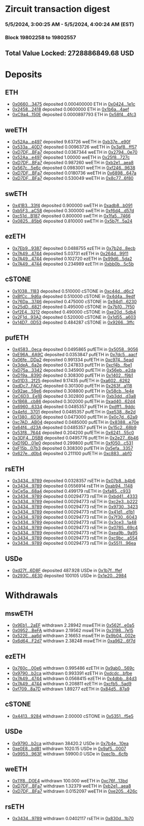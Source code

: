 # Zircuit transaction digest
### 5/5/2024, 3:00:25 AM - 5/5/2024, 4:00:24 AM (EST)
### Block 19802258 to 19802557

## Total Value Locked: 2728886849.68 USD

# Deposits
## ETH
- [0x0660...3475](https://etherscan.io/address/0x06608c3433f3DFdEc88a4F60aEfA6665FDfC3475) deposited 0.000400000 ETH in [0x0424...1e1c](https://etherscan.io/tx/0x06608c3433f3DFdEc88a4F60aEfA6665FDfC3475)
- [0x2458...2418](https://etherscan.io/address/0x24587AD82F8ed33a60069b893a0851DfFE592418) deposited 0.0600000 ETH in [0x1b6a...4aef](https://etherscan.io/tx/0x24587AD82F8ed33a60069b893a0851DfFE592418)
- [0xC9a4...150E](https://etherscan.io/address/0xC9a4137342851B2363ad0aEf78655d341774150E) deposited 0.0000897793 ETH in [0x58f4...4fc3](https://etherscan.io/tx/0xC9a4137342851B2363ad0aEf78655d341774150E)
## weETH
- [0x52Aa...e497](https://etherscan.io/address/0x52Aa899454998Be5b000Ad077a46Bbe360F4e497) deposited 9.63726 weETH in [0xb37e...e90f](https://etherscan.io/tx/0x52Aa899454998Be5b000Ad077a46Bbe360F4e497)
- [0x533a...40D7](https://etherscan.io/address/0x533aefFFE2E52730030683D9B540594c430c40D7) deposited 0.00963726 weETH in [0x3af8...ff57](https://etherscan.io/tx/0x533aefFFE2E52730030683D9B540594c430c40D7)
- [0xD7DF...BFa7](https://etherscan.io/address/0xD7DF7E085214743530afF339aFC420c7c720BFa7) deposited 0.0367344 weETH in [0x2794...0e70](https://etherscan.io/tx/0xD7DF7E085214743530afF339aFC420c7c720BFa7)
- [0x52Aa...e497](https://etherscan.io/address/0x52Aa899454998Be5b000Ad077a46Bbe360F4e497) deposited 1.00000 weETH in [0x25f8...727c](https://etherscan.io/tx/0x52Aa899454998Be5b000Ad077a46Bbe360F4e497)
- [0xD7DF...BFa7](https://etherscan.io/address/0xD7DF7E085214743530afF339aFC420c7c720BFa7) deposited 0.987260 weETH in [0xb2e1...aea8](https://etherscan.io/tx/0xD7DF7E085214743530afF339aFC420c7c720BFa7)
- [0x567c...5e6c](https://etherscan.io/address/0x567ca7D005fd884eB1d89c2dbBA1c4e06abd5e6c) deposited 0.0983001 weETH in [0xf246...9638](https://etherscan.io/tx/0x567ca7D005fd884eB1d89c2dbBA1c4e06abd5e6c)
- [0xD7DF...BFa7](https://etherscan.io/address/0xD7DF7E085214743530afF339aFC420c7c720BFa7) deposited 0.0180736 weETH in [0x6898...647a](https://etherscan.io/tx/0xD7DF7E085214743530afF339aFC420c7c720BFa7)
- [0xD7DF...BFa7](https://etherscan.io/address/0xD7DF7E085214743530afF339aFC420c7c720BFa7) deposited 0.530049 weETH in [0x8c77...6f80](https://etherscan.io/tx/0xD7DF7E085214743530afF339aFC420c7c720BFa7)
## swETH
- [0x41B3...33f4](https://etherscan.io/address/0x41B36804aFb0D142CB8a4548137acc5f4F3733f4) deposited 0.900000 swETH in [0xadb8...b091](https://etherscan.io/tx/0x41B36804aFb0D142CB8a4548137acc5f4F3733f4)
- [0xb5F3...aC58](https://etherscan.io/address/0xb5F377dc050ee79dF3742041e6ABe6D73CaaaC58) deposited 0.300000 swETH in [0xf6d4...d57d](https://etherscan.io/tx/0xb5F377dc050ee79dF3742041e6ABe6D73CaaaC58)
- [0xc51d...B187](https://etherscan.io/address/0xc51dCD877B39646F3396350886a154eA6666B187) deposited 0.800000 swETH in [0x1fa5...7466](https://etherscan.io/tx/0xc51dCD877B39646F3396350886a154eA6666B187)
- [0x0825...85b6](https://etherscan.io/address/0x08254df623823111C7d2640a74E87c36822785b6) deposited 0.810000 swETH in [0x5b7f...5a24](https://etherscan.io/tx/0x08254df623823111C7d2640a74E87c36822785b6)
## ezETH
- [0x7Eb9...9387](https://etherscan.io/address/0x7Eb99134b9333FC124eC1F61c3B700802f619387) deposited 0.0488755 ezETH in [0x7b2d...8ecb](https://etherscan.io/tx/0x7Eb99134b9333FC124eC1F61c3B700802f619387)
- [0x7A49...4744](https://etherscan.io/address/0x7A493Be5c2ce014cD049Bf178a1ac0Db1B434744) deposited 5.03731 ezETH in [0x264d...9911](https://etherscan.io/tx/0x7A493Be5c2ce014cD049Bf178a1ac0Db1B434744)
- [0x7A49...4744](https://etherscan.io/address/0x7A493Be5c2ce014cD049Bf178a1ac0Db1B434744) deposited 0.102720 ezETH in [0x99d6...5da2](https://etherscan.io/tx/0x7A493Be5c2ce014cD049Bf178a1ac0Db1B434744)
- [0x7A49...4744](https://etherscan.io/address/0x7A493Be5c2ce014cD049Bf178a1ac0Db1B434744) deposited 0.234989 ezETH in [0xbb0b...5c5b](https://etherscan.io/tx/0x7A493Be5c2ce014cD049Bf178a1ac0Db1B434744)
## cSTONE
- [0x1038...1183](https://etherscan.io/address/0x10384b51d3fF22df568a475139B42D68E5251183) deposited 0.510000 cSTONE in [0xc44d...d6c2](https://etherscan.io/tx/0x10384b51d3fF22df568a475139B42D68E5251183)
- [0xBfCc...9d6a](https://etherscan.io/address/0xBfCc3Cb3D6a8bdAC3AE04D46973Fcdb87A0f9d6a) deposited 0.510000 cSTONE in [0x4d4a...9edf](https://etherscan.io/tx/0xBfCc3Cb3D6a8bdAC3AE04D46973Fcdb87A0f9d6a)
- [0x76Da...3746](https://etherscan.io/address/0x76Da5910ceBd2A6c237db60479b06A88f8dE3746) deposited 0.475000 cSTONE in [0x94d1...6230](https://etherscan.io/tx/0x76Da5910ceBd2A6c237db60479b06A88f8dE3746)
- [0x25dD...6821](https://etherscan.io/address/0x25dD6ab414a8A03EA8b2564Bd2F10Bd6E35f6821) deposited 0.495000 cSTONE in [0x7b10...7f50](https://etherscan.io/tx/0x25dD6ab414a8A03EA8b2564Bd2F10Bd6E35f6821)
- [0xf2E4...3212](https://etherscan.io/address/0xf2E4B575f4C5F545B0096B8F706131faDBD73212) deposited 0.490000 cSTONE in [0xe20d...5db4](https://etherscan.io/tx/0xf2E4B575f4C5F545B0096B8F706131faDBD73212)
- [0x2F1d...93A2](https://etherscan.io/address/0x2F1d2F3699f437da19a5C9C5F253F189E5Ec93A2) deposited 0.520000 cSTONE in [0x1d55...a603](https://etherscan.io/tx/0x2F1d2F3699f437da19a5C9C5F253F189E5Ec93A2)
- [0x14D7...0D53](https://etherscan.io/address/0x14D76e067f5DfBC543Ac5B4579912Ee1cA5c0D53) deposited 0.484287 cSTONE in [0x9266...3ffc](https://etherscan.io/tx/0x14D76e067f5DfBC543Ac5B4579912Ee1cA5c0D53)
## pufETH
- [0x4583...0eca](https://etherscan.io/address/0x4583522611d4B1CaFABc611b878CA9362Fe30eca) deposited 0.0495865 pufETH in [0x5058...9056](https://etherscan.io/tx/0x4583522611d4B1CaFABc611b878CA9362Fe30eca)
- [0xE96A...6A9C](https://etherscan.io/address/0xE96A2a3Dbb2329d319DCaF5D5d95ccE636996A9C) deposited 0.0353847 pufETH in [0x7dc5...aacf](https://etherscan.io/tx/0xE96A2a3Dbb2329d319DCaF5D5d95ccE636996A9C)
- [0x06fe...DDa2](https://etherscan.io/address/0x06feb57c5390879589cd62FD76c3D748018dDDa2) deposited 0.991334 pufETH in [0xc974...5ead](https://etherscan.io/tx/0x06feb57c5390879589cd62FD76c3D748018dDDa2)
- [0x3deA...6a2e](https://etherscan.io/address/0x3deA6c899a2dFE82d7B5D45CD91Eb8915A5A6a2e) deposited 0.247833 pufETH in [0xcf4b...fbe1](https://etherscan.io/tx/0x3deA6c899a2dFE82d7B5D45CD91Eb8915A5A6a2e)
- [0xD75a...3342](https://etherscan.io/address/0xD75a00A124E71D762Ea523d23D9fEA74baB13342) deposited 0.345900 pufETH in [0x56eb...e2da](https://etherscan.io/tx/0xD75a00A124E71D762Ea523d23D9fEA74baB13342)
- [0xD19a...8390](https://etherscan.io/address/0xD19aa03BC43d65A87A49120F75aCa9901e3A8390) deposited 0.308300 pufETH in [0x1402...f9b1](https://etherscan.io/tx/0xD19aa03BC43d65A87A49120F75aCa9901e3A8390)
- [0x01D3...2f25](https://etherscan.io/address/0x01D390745036735823382Ee5f5c8bB8A9AF12f25) deposited 9.17435 pufETH in [0xa602...6262](https://etherscan.io/tx/0x01D390745036735823382Ee5f5c8bB8A9AF12f25)
- [0xdDc7...FACC](https://etherscan.io/address/0xdDc7d2095E520fA88ddC332A90F2717302C4FACC) deposited 0.301300 pufETH in [0x263f...a118](https://etherscan.io/tx/0xdDc7d2095E520fA88ddC332A90F2717302C4FACC)
- [0x92ae...59e6](https://etherscan.io/address/0x92ae05BbC2535AA2ac00e54B2F1EE9E6946259e6) deposited 0.308800 pufETH in [0x58cb...1e4e](https://etherscan.io/tx/0x92ae05BbC2535AA2ac00e54B2F1EE9E6946259e6)
- [0xC6D3...Ee1B](https://etherscan.io/address/0xC6D39c5953A3BfE8d0691FB1C22127417F72Ee1B) deposited 0.302800 pufETH in [0xb3dd...d3a8](https://etherscan.io/tx/0xC6D39c5953A3BfE8d0691FB1C22127417F72Ee1B)
- [0x1B68...cb86](https://etherscan.io/address/0x1B680dcfCBA559dEeB28bdADDF0E79b63628cb86) deposited 0.302000 pufETH in [0xad40...62d4](https://etherscan.io/tx/0x1B680dcfCBA559dEeB28bdADDF0E79b63628cb86)
- [0x6960...6334](https://etherscan.io/address/0x6960f8796ade89d807ca5633740339ddf7B46334) deposited 0.0485357 pufETH in [0xdff1...9ddc](https://etherscan.io/tx/0x6960f8796ade89d807ca5633740339ddf7B46334)
- [0x4efd...3701](https://etherscan.io/address/0x4efd4dD8Dcf29d0516DDf3710011404b2D323701) deposited 0.0485357 pufETH in [0xe538...8e2d](https://etherscan.io/tx/0x4efd4dD8Dcf29d0516DDf3710011404b2D323701)
- [0x1380...6D36](https://etherscan.io/address/0x13800eF25d4DCF45425879d6D0aE6611BCE36D36) deposited 0.0473000 pufETH in [0x0c7d...62a9](https://etherscan.io/tx/0x13800eF25d4DCF45425879d6D0aE6611BCE36D36)
- [0xc7AD...AB04](https://etherscan.io/address/0xc7ADd6BdD7B434c0A3B44d05545563FEE9f9AB04) deposited 0.0485000 pufETH in [0x8388...e70e](https://etherscan.io/tx/0xc7ADd6BdD7B434c0A3B44d05545563FEE9f9AB04)
- [0x64f4...d23A](https://etherscan.io/address/0x64f41819e1Ce3493b88cFFCf0E303EF18fdad23A) deposited 0.0485357 pufETH in [0x15c2...68b9](https://etherscan.io/tx/0x64f41819e1Ce3493b88cFFCf0E303EF18fdad23A)
- [0x53f8...7644](https://etherscan.io/address/0x53f8Ced967112c19D2D1B2a852822786C7E27644) deposited 0.204200 pufETH in [0x6241...55c0](https://etherscan.io/tx/0x53f8Ced967112c19D2D1B2a852822786C7E27644)
- [0x3DF4...D5B8](https://etherscan.io/address/0x3DF4b33dc2895CC6fCD05227D9fD366Bb568D5B8) deposited 0.0495776 pufETH in [0x2e27...6b46](https://etherscan.io/tx/0x3DF4b33dc2895CC6fCD05227D9fD366Bb568D5B8)
- [0xD19D...01e0](https://etherscan.io/address/0xD19DB8272F976dB03b9113AeAC1ff63d528101e0) deposited 0.299800 pufETH in [0xf050...c531](https://etherscan.io/tx/0xD19DB8272F976dB03b9113AeAC1ff63d528101e0)
- [0xF15b...07b3](https://etherscan.io/address/0xF15bf2E85359debAA536fB1Fb5BF0E35d56F07b3) deposited 0.308300 pufETH in [0x5efa...3357](https://etherscan.io/tx/0xF15bf2E85359debAA536fB1Fb5BF0E35d56F07b3)
- [0x627e...d0b4](https://etherscan.io/address/0x627e13302649881F9b1CC4E49Bc9Af0EdD67d0b4) deposited 0.211100 pufETH in [0xc883...abf0](https://etherscan.io/tx/0x627e13302649881F9b1CC4E49Bc9Af0EdD67d0b4)
## rsETH
- [0x3434...9789](https://etherscan.io/address/0x34349c5569e7B846c3558961552D2202760A9789) deposited 0.0328357 rsETH in [0x07b8...b4b6](https://etherscan.io/tx/0x34349c5569e7B846c3558961552D2202760A9789)
- [0x3434...9789](https://etherscan.io/address/0x34349c5569e7B846c3558961552D2202760A9789) deposited 0.0556914 rsETH in [0xab94...1148](https://etherscan.io/tx/0x34349c5569e7B846c3558961552D2202760A9789)
- [0xCe5a...68a4](https://etherscan.io/address/0xCe5a16701cc39A659313D9096d76d0697cBf68a4) deposited 0.499179 rsETH in [0xfa85...c933](https://etherscan.io/tx/0xCe5a16701cc39A659313D9096d76d0697cBf68a4)
- [0x3434...9789](https://etherscan.io/address/0x34349c5569e7B846c3558961552D2202760A9789) deposited 0.00294773 rsETH in [0xbd41...4333](https://etherscan.io/tx/0x34349c5569e7B846c3558961552D2202760A9789)
- [0x3434...9789](https://etherscan.io/address/0x34349c5569e7B846c3558961552D2202760A9789) deposited 0.00294773 rsETH in [0xc2e3...b222](https://etherscan.io/tx/0x34349c5569e7B846c3558961552D2202760A9789)
- [0x3434...9789](https://etherscan.io/address/0x34349c5569e7B846c3558961552D2202760A9789) deposited 0.00294773 rsETH in [0x9730...3423](https://etherscan.io/tx/0x34349c5569e7B846c3558961552D2202760A9789)
- [0x3434...9789](https://etherscan.io/address/0x34349c5569e7B846c3558961552D2202760A9789) deposited 0.00294773 rsETH in [0x41d1...d1b1](https://etherscan.io/tx/0x34349c5569e7B846c3558961552D2202760A9789)
- [0x3434...9789](https://etherscan.io/address/0x34349c5569e7B846c3558961552D2202760A9789) deposited 0.00294773 rsETH in [0x7f30...6043](https://etherscan.io/tx/0x34349c5569e7B846c3558961552D2202760A9789)
- [0x3434...9789](https://etherscan.io/address/0x34349c5569e7B846c3558961552D2202760A9789) deposited 0.00294773 rsETH in [0x3ce3...1a48](https://etherscan.io/tx/0x34349c5569e7B846c3558961552D2202760A9789)
- [0x3434...9789](https://etherscan.io/address/0x34349c5569e7B846c3558961552D2202760A9789) deposited 0.00294773 rsETH in [0x0785...69c4](https://etherscan.io/tx/0x34349c5569e7B846c3558961552D2202760A9789)
- [0x3434...9789](https://etherscan.io/address/0x34349c5569e7B846c3558961552D2202760A9789) deposited 0.00294773 rsETH in [0xea9b...9a95](https://etherscan.io/tx/0x34349c5569e7B846c3558961552D2202760A9789)
- [0x3434...9789](https://etherscan.io/address/0x34349c5569e7B846c3558961552D2202760A9789) deposited 0.00294773 rsETH in [0xc9bc...a554](https://etherscan.io/tx/0x34349c5569e7B846c3558961552D2202760A9789)
- [0x3434...9789](https://etherscan.io/address/0x34349c5569e7B846c3558961552D2202760A9789) deposited 0.00294773 rsETH in [0x5511...96ea](https://etherscan.io/tx/0x34349c5569e7B846c3558961552D2202760A9789)
## USDe
- [0xd27f...6D8F](https://etherscan.io/address/0xd27f2Af5B973A8E545dDd6AFF5BB77160F746D8F) deposited 487.928 USDe in [0x1b7f...ffef](https://etherscan.io/tx/0xd27f2Af5B973A8E545dDd6AFF5BB77160F746D8F)
- [0x293C...6E30](https://etherscan.io/address/0x293C6937D8D82e05B01335F7B33FBA0c8e256E30) deposited 100105 USDe in [0x1e20...2984](https://etherscan.io/tx/0x293C6937D8D82e05B01335F7B33FBA0c8e256E30)
# Withdrawals
## mswETH
- [0x9Eb1...2aEF](https://etherscan.io/address/0x9Eb12f410c84B1D4D7b33067F4607D9251e12aEF) withdrawn 2.28942 mswETH in [0x562f...e0a5](https://etherscan.io/tx/0x9Eb12f410c84B1D4D7b33067F4607D9251e12aEF)
- [0x0952...BeFA](https://etherscan.io/address/0x09523F3493EFA7572cCcaea055D96D08bf75BeFA) withdrawn 2.19562 mswETH in [0x3198...7e15](https://etherscan.io/tx/0x09523F3493EFA7572cCcaea055D96D08bf75BeFA)
- [0x522E...aa6d](https://etherscan.io/address/0x522E0b1cEd7E31B2937EEa22fFe97de416EAaa6d) withdrawn 2.16653 mswETH in [0x9b04...002e](https://etherscan.io/tx/0x522E0b1cEd7E31B2937EEa22fFe97de416EAaa6d)
- [0x6d64...F2d7](https://etherscan.io/address/0x6d6467453934cC18F0933a3538704A243038F2d7) withdrawn 2.38248 mswETH in [0xa962...6f7d](https://etherscan.io/tx/0x6d6467453934cC18F0933a3538704A243038F2d7)
## ezETH
- [0x760c...00e6](https://etherscan.io/address/0x760c5a331fd9b11e8c4a236dD1096e7e109700e6) withdrawn 0.995486 ezETH in [0x9ab0...569c](https://etherscan.io/tx/0x760c5a331fd9b11e8c4a236dD1096e7e109700e6)
- [0x9790...b2ca](https://etherscan.io/address/0x979024053f4926Df09b4F638d230670B6376b2ca) withdrawn 0.993391 ezETH in [0xdcdc...bfbe](https://etherscan.io/tx/0x979024053f4926Df09b4F638d230670B6376b2ca)
- [0x7A49...4744](https://etherscan.io/address/0x7A493Be5c2ce014cD049Bf178a1ac0Db1B434744) withdrawn 0.0568415 ezETH in [0x4dbb...84d3](https://etherscan.io/tx/0x7A493Be5c2ce014cD049Bf178a1ac0Db1B434744)
- [0x7A49...4744](https://etherscan.io/address/0x7A493Be5c2ce014cD049Bf178a1ac0Db1B434744) withdrawn 0.208811 ezETH in [0xcfb5...5ad9](https://etherscan.io/tx/0x7A493Be5c2ce014cD049Bf178a1ac0Db1B434744)
- [0xf709...8a7D](https://etherscan.io/address/0xf7091ACed9939B915A3a31868Ba9A3FdeB168a7D) withdrawn 1.89277 ezETH in [0x84d5...87a9](https://etherscan.io/tx/0xf7091ACed9939B915A3a31868Ba9A3FdeB168a7D)
## cSTONE
- [0x4413...9284](https://etherscan.io/address/0x4413A906a012F06bD0ABDa5eeC45F7D67b449284) withdrawn 2.00000 cSTONE in [0x5351...f5e5](https://etherscan.io/tx/0x4413A906a012F06bD0ABDa5eeC45F7D67b449284)
## USDe
- [0x9790...b2ca](https://etherscan.io/address/0x979024053f4926Df09b4F638d230670B6376b2ca) withdrawn 38420.2 USDe in [0x7b4e...10ea](https://etherscan.io/tx/0x979024053f4926Df09b4F638d230670B6376b2ca)
- [0xe0E8...bdB1](https://etherscan.io/address/0xe0E872E3b1A763AeBEB94d3969B879D6b47DbdB1) withdrawn 1020.15 USDe in [0x9af5...0007](https://etherscan.io/tx/0xe0E872E3b1A763AeBEB94d3969B879D6b47DbdB1)
- [0x9953...963F](https://etherscan.io/address/0x9953181ce2901c1FB946c29C3E1F66D70395963F) withdrawn 59900.0 USDe in [0xec1b...6cfb](https://etherscan.io/tx/0x9953181ce2901c1FB946c29C3E1F66D70395963F)
## weETH
- [0x11f8...D0E4](https://etherscan.io/address/0x11f87318B7DbA75A74D7EF5CD78B04fa81D7D0E4) withdrawn 100.000 weETH in [0xc76f...13bd](https://etherscan.io/tx/0x11f87318B7DbA75A74D7EF5CD78B04fa81D7D0E4)
- [0xD7DF...BFa7](https://etherscan.io/address/0xD7DF7E085214743530afF339aFC420c7c720BFa7) withdrawn 1.32379 weETH in [0xb2e1...aea8](https://etherscan.io/tx/0xD7DF7E085214743530afF339aFC420c7c720BFa7)
- [0xD7DF...BFa7](https://etherscan.io/address/0xD7DF7E085214743530afF339aFC420c7c720BFa7) withdrawn 0.0152097 weETH in [0xe205...426c](https://etherscan.io/tx/0xD7DF7E085214743530afF339aFC420c7c720BFa7)
## rsETH
- [0x3434...9789](https://etherscan.io/address/0x34349c5569e7B846c3558961552D2202760A9789) withdrawn 0.0402117 rsETH in [0x830d...1b70](https://etherscan.io/tx/0x34349c5569e7B846c3558961552D2202760A9789)
